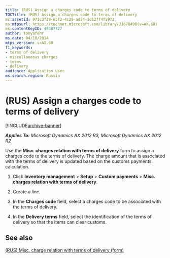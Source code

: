 ```yaml
---
title: (RUS) Assign a charges code to terms of delivery
TOCTitle: (RUS) Assign a charges code to terms of delivery
ms:assetid: 971c3f39-e5f2-4c29-ad24-1d12ff4f5973
ms:mtpsurl: https://technet.microsoft.com/library/JJ678498(v=AX.60)
ms:contentKeyID: 49387727
author: tonyafehr
ms.date: 04/18/2014
mtps_version: v=AX.60
f1_keywords:
- terms of delivery
- miscellaneous charges
- terms
- delivery
audience: Application User
ms.search.region: Russia
---
```


# (RUS) Assign a charges code to terms of delivery 


[!INCLUDE[archive-banner](includes/archive-banner.md)]


_**Applies To:** Microsoft Dynamics AX 2012 R3, Microsoft Dynamics AX 2012 R2_

Use the **Misc. charges relation with terms of delivery** form to assign a charges code to the terms of delivery. The charge amount that is associated with the terms of delivery is updated based on the customs payments calculation.

1.  Click **Inventory management** \> **Setup** \> **Custom payments** \> **Misc. charges relation with terms of delivery**.

2.  Create a line.

3.  In the **Charges code** field, select a charges code to be associated with the terms of delivery.

4.  In the **Delivery terms** field, select the identification of the terms of delivery so that the items can clear customs.

## See also

[(RUS) Misc. charge relation with terms of delivery (form)](https://technet.microsoft.com/library/jj665458\(v=ax.60\))

  


